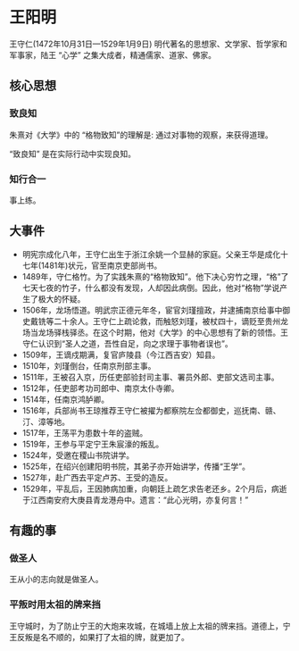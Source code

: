 # 王阳明
王守仁(1472年10月31日—1529年1月9日) 明代著名的思想家、文学家、哲学家和军事家，陆王 “心学” 之集大成者，精通儒家、道家、佛家。

## 核心思想
### 致良知
朱熹对《大学》中的 “格物致知”的理解是: 通过对事物的观察，来获得道理。

“致良知” 是在实际行动中实现良知。

### 知行合一
事上练。

## 大事件
* 明宪宗成化八年，王守仁出生于浙江余姚一个显赫的家庭。父亲王华是成化十七年(1481年)状元，官至南京吏部尚书。
* 1489年，守仁格竹。为了实践朱熹的“格物致知”。他下决心穷竹之理，“格”了七天七夜的竹子，什么都没有发现，人却因此病倒。因此，他对“格物”学说产生了极大的怀疑。
* 1506年，龙场悟道。明武宗正德元年冬，宦官刘瑾擅政，并逮捕南京给事中御史戴铣等二十余人。王守仁上疏论救，而触怒刘瑾，被杖四十，谪贬至贵州龙场当龙场驿栈驿丞。在这个时期，他对《大学》的中心思想有了新的领悟。王守仁认识到“圣人之道，吾性自足，向之求理于事物者误也”。
* 1509年，王谪戍期满，复官庐陵县（今江西吉安）知县。
* 1510年，刘瑾倒台，任南京刑部主事。
* 1511年，王被召入京，历任吏部验封司主事、署员外郎、吏部文选司主事。
* 1512年，任吏部考功司郎中、南京太仆寺卿。
* 1514年，任南京鸿胪卿。
* 1516年，兵部尚书王琼推荐王守仁被擢为都察院左佥都御史，巡抚南、赣、汀、漳等地。
* 1517年，王荡平为患数十年的盗贼。
* 1519年，王参与平定宁王朱宸濠的叛乱。
* 1524年，受邀在稷山书院讲学。
* 1525年，在绍兴创建阳明书院，其弟子亦开始讲学，传播“王学”。
* 1527年，赴广西去平定卢苏、王受的造反。
* 1529年，平乱后，王因肺病加重，向朝廷上疏乞求告老还乡。2个月后，病逝于江西南安府大庚县青龙港舟中。遗言：“此心光明，亦复何言！”

## 有趣的事
### 做圣人
王从小的志向就是做圣人。

### 平叛时用太祖的牌来挡
王守城时，为了防止宁王的大炮来攻城，在城墙上放上太祖的牌来挡。道德上，宁王反叛是名不顺的，如果打了太祖的牌，就更加了。
